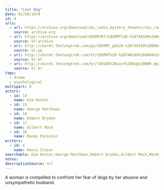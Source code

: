 ```yaml
---
title: "Lost Dog"
date: 01/09/1974
id: 4
urls: 
  - url: https://archive.org/download/cbs_radio_mystery_theater/cbs_radio_mystery_theater-0001-0050.zip/cbs_radio_mystery_theater-0001-0050%2Fcbsrmt_0004_lost_dog.mp3
    source: archive-org
  - url: https://archive.org/download/CBSRMTKf/CBSRMT%20-%20740109%200004%20Lost%20Dog_kf.mp3
    source: kf-archive
  - url: http://cbsrmt.thelongtrek.com/pp/CBSRMT_pp%20-%20740109%200004%20Lost%20Dog.mp3
    source: kl-pp
  - url: http://cbsrmt.thelongtrek.com/kf/CBSRMT%20-%20740109%200004%20Lost%20Dog_kf.mp3
    source: kl-kf
  - url: http://cbsrmt.thelongtrek.com/br/740109%20Lost%20Dog%20WOR.mp3
    source: kl-br
tags: 
  - drama
  - psychological
multipart: 0
actors:  
  - id: 14
    name: Kim Hunter  
  - id: 15
    name: George Matthews  
  - id: 16
    name: Robert Dryden  
  - id: 17
    name: Gilbert Mack  
  - id: 18
    name: Mandy Patinkin
writers:  
  - id: 4
    name: Henry Slesar
searchable: Kim Hunter,George Matthews,Robert Dryden,Gilbert Mack,Mandy Patinkin Henry Slesar
notes: 
descriptionSource: nrl
---
```

A woman is compelled to confront her fear of dogs by her abusive and unsympathetic husband.